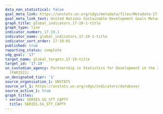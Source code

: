 ```yaml
---
data_non_statistical: false
goal_meta_link: https://unstats.un.org/sdgs/metadata/files/Metadata-17-19-01.pdf
goal_meta_link_text: United Nations Sustainable Development Goals Metadata (pdf 468kB)
graph_title: global_indicators.17-19-1-title
graph_type: line
indicator_number: 17.19.1
indicator_name: global_indicators.17-19-1-title
indicator_sort_order: 17-19-01
published: true
reporting_status: complete
sdg_goal: '17'
target_name: global_targets.17-19-title
target_id: '17.19'
un_custodian_agency: Partnership in Statistics for Development in the 21st Century
  (PARIS21)
un_designated_tier: '1'
source_organisation_1: UNSTATS
source_url_1: https://unstats.un.org/sdgs/indicators/database/
source_active_1: true
graph_titles:
- series: SERIES.SG_STT_CAPTY
  title: SERIES.SG_STT_CAPTY
---
```

